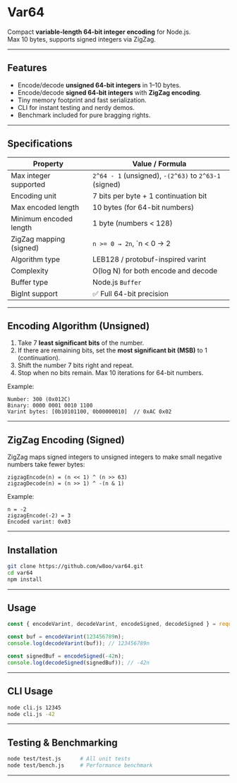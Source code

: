 # Var64

Compact **variable-length 64-bit integer encoding** for Node.js.  
Max 10 bytes, supports signed integers via ZigZag.

---

## Features
- Encode/decode **unsigned 64-bit integers** in 1–10 bytes.
- Encode/decode **signed 64-bit integers** with **ZigZag encoding**.
- Tiny memory footprint and fast serialization.
- CLI for instant testing and nerdy demos.
- Benchmark included for pure bragging rights.

---

## Specifications

| Property                       | Value / Formula |
|--------------------------------|----------------|
| Max integer supported           | `2^64 - 1` (unsigned), `-(2^63)` to `2^63-1` (signed) |
| Encoding unit                   | 7 bits per byte + 1 continuation bit |
| Max encoded length              | 10 bytes (for 64-bit numbers) |
| Minimum encoded length          | 1 byte (numbers < 128) |
| ZigZag mapping (signed)         | `n >= 0 → 2n`, `n < 0 → 2|n|-1` |
| Algorithm type                  | LEB128 / protobuf-inspired varint |
| Complexity                      | O(log N) for both encode and decode |
| Buffer type                     | Node.js `Buffer` |
| BigInt support                  | ✅ Full 64-bit precision |

---

## Encoding Algorithm (Unsigned)

1. Take 7 **least significant bits** of the number.
2. If there are remaining bits, set the **most significant bit (MSB)** to 1 (continuation).
3. Shift the number 7 bits right and repeat.
4. Stop when no bits remain. Max 10 iterations for 64-bit numbers.

Example:

```text
Number: 300 (0x012C)
Binary: 0000 0001 0010 1100
Varint bytes: [0b10101100, 0b00000010]  // 0xAC 0x02
```

---

## ZigZag Encoding (Signed)

ZigZag maps signed integers to unsigned integers to make small negative numbers take fewer bytes:

```text
zigzagEncode(n) = (n << 1) ^ (n >> 63)
zigzagDecode(n) = (n >> 1) ^ -(n & 1)
```

Example:

```text
n = -2
zigzagEncode(-2) = 3
Encoded varint: 0x03
```

---

## Installation

```bash
git clone https://github.com/w8oo/var64.git
cd var64
npm install
```

---

## Usage

```javascript
const { encodeVarint, decodeVarint, encodeSigned, decodeSigned } = require('./src/var64');

const buf = encodeVarint(123456789n);
console.log(decodeVarint(buf)); // 123456789n

const signedBuf = encodeSigned(-42n);
console.log(decodeSigned(signedBuf)); // -42n
```

---

## CLI Usage

```bash
node cli.js 12345
node cli.js -42
```

---

## Testing & Benchmarking

```bash
node test/test.js      # All unit tests
node test/bench.js     # Performance benchmark
```

---


